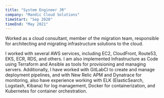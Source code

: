 ```yaml
---
title: "System Engineer JR"
company: "Mandic Cloud Solutions"
timeStart: "Sep 2020"
timeEnd: "May 2021"
---
```

 
Worked as a cloud consultant, member of the migration team, responsible for architecting and migrating infrastructure solutions to the cloud.

I worked with several AWS services, including EC2, CloudFront, Route53, EKS, ECR, RDS, and others. I am also implemented Infrastructure as Code using Terraform and Ansible as tools for provisioning and managing servers. Additionally, I have worked with GitLabCI to create and manage deployment pipelines, and with New Relic APM and Dynatrace for monitoring, also have experience working with ELK (ElasticSearch, Logstash, Kibana) for log management, Docker for containerization, and Kubernetes for container orchestration.